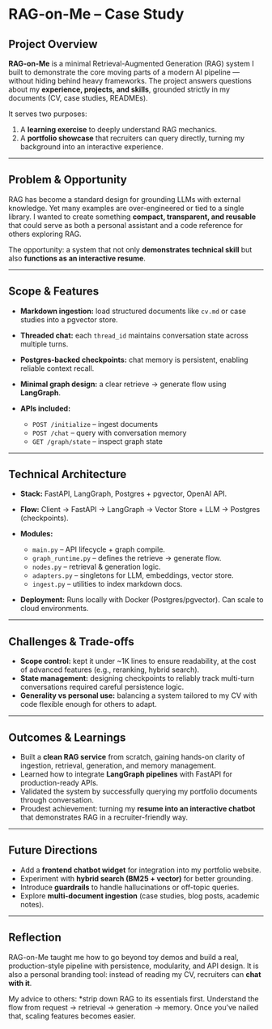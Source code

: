 # RAG-on-Me – Case Study

## Project Overview

**RAG-on-Me** is a minimal Retrieval-Augmented Generation (RAG) system I built to demonstrate the core moving parts of a modern AI pipeline — without hiding behind heavy frameworks. The project answers questions about my **experience, projects, and skills**, grounded strictly in my documents (CV, case studies, READMEs).

It serves two purposes:

1. A **learning exercise** to deeply understand RAG mechanics.
2. A **portfolio showcase** that recruiters can query directly, turning my background into an interactive experience.

---

## Problem & Opportunity

RAG has become a standard design for grounding LLMs with external knowledge. Yet many examples are over-engineered or tied to a single library. I wanted to create something **compact, transparent, and reusable** that could serve as both a personal assistant and a code reference for others exploring RAG.

The opportunity: a system that not only **demonstrates technical skill** but also **functions as an interactive resume**.

---

## Scope & Features

* **Markdown ingestion:** load structured documents like `cv.md` or case studies into a pgvector store.
* **Threaded chat:** each `thread_id` maintains conversation state across multiple turns.
* **Postgres-backed checkpoints:** chat memory is persistent, enabling reliable context recall.
* **Minimal graph design:** a clear retrieve → generate flow using **LangGraph**.
* **APIs included:**

  * `POST /initialize` – ingest documents
  * `POST /chat` – query with conversation memory
  * `GET /graph/state` – inspect graph state

---

## Technical Architecture

* **Stack:** FastAPI, LangGraph, Postgres + pgvector, OpenAI API.
* **Flow:** Client → FastAPI → LangGraph → Vector Store + LLM → Postgres (checkpoints).
* **Modules:**

  * `main.py` – API lifecycle + graph compile.
  * `graph_runtime.py` – defines the retrieve → generate flow.
  * `nodes.py` – retrieval & generation logic.
  * `adapters.py` – singletons for LLM, embeddings, vector store.
  * `ingest.py` – utilities to index markdown docs.
* **Deployment:** Runs locally with Docker (Postgres/pgvector). Can scale to cloud environments.

---

## Challenges & Trade-offs

* **Scope control:** kept it under ~1K lines to ensure readability, at the cost of advanced features (e.g., reranking, hybrid search).
* **State management:** designing checkpoints to reliably track multi-turn conversations required careful persistence logic.
* **Generality vs personal use:** balancing a system tailored to my CV with code flexible enough for others to adapt.

---

## Outcomes & Learnings

* Built a **clean RAG service** from scratch, gaining hands-on clarity of ingestion, retrieval, generation, and memory management.
* Learned how to integrate **LangGraph pipelines** with FastAPI for production-ready APIs.
* Validated the system by successfully querying my portfolio documents through conversation.
* Proudest achievement: turning my **resume into an interactive chatbot** that demonstrates RAG in a recruiter-friendly way.

---

## Future Directions

* Add a **frontend chatbot widget** for integration into my portfolio website.
* Experiment with **hybrid search (BM25 + vector)** for better grounding.
* Introduce **guardrails** to handle hallucinations or off-topic queries.
* Explore **multi-document ingestion** (case studies, blog posts, academic notes).

---

## Reflection

RAG-on-Me taught me how to go beyond toy demos and build a real, production-style pipeline with persistence, modularity, and API design. It is also a personal branding tool: instead of reading my CV, recruiters can **chat with it**.

My advice to others: *strip down RAG to its essentials first. Understand the flow from request → retrieval → generation → memory. Once you’ve nailed that, scaling features becomes easier.